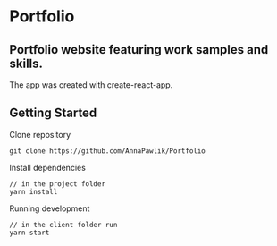# Portfolio

## Portfolio website featuring work samples and skills.

The app was created with create-react-app.

## Getting Started

Clone repository

```
git clone https://github.com/AnnaPawlik/Portfolio
```

Install dependencies

```
// in the project folder
yarn install
```

Running development

```
// in the client folder run
yarn start
```